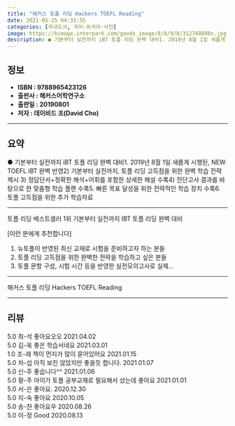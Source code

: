 ```yaml
---
title: "해커스 토플 리딩 Hackers TOEFL Reading"
date: 2021-05-25 04:33:55
categories: [국내도서, 국어-외국어-사전]
image: https://bimage.interpark.com/goods_image/8/8/9/8/312748898s.jpg
description: ● 기본부터 실전까지 iBT 토플 리딩 완벽 대비1. 2019년 8월 1일 새롭게 시행된, NEW TOEFL iBT 완벽 반영2) 기본부터 실전까지, 토플 리딩 고득점을 위한 완벽 학습 전략 제시 3) 정답단서+정확한 해석+어휘를 포함한 상세한 해설 수록4) 진단고사 결과를 바탕으로
---
```


## **정보**

- **ISBN : 9788965423126**
- **출판사 : 해커스어학연구소**
- **출판일 : 20190801**
- **저자 : 데이비드 조(David Cho)**

------



## **요약**

●  기본부터 실전까지 iBT 토플 리딩 완벽 대비1. 2019년 8월 1일 새롭게 시행된, NEW TOEFL iBT  완벽 반영2) 기본부터 실전까지, 토플 리딩 고득점을 위한 완벽 학습 전략 제시 3) 정답단서+정확한 해석+어휘를 포함한 상세한 해설 수록4) 진단고사 결과를 바탕으로 한 맞춤형 학습 플랜 수록5. 빠른 목표 달성을 위한 전략적인 학습 장치 수록6. 토플 고득점을 위한 추가 학습자료

------

토플 리딩 베스트셀러 1위
기본부터 실전까지 IBT 토플 리딩 완벽 대비

[이런 분에게 추천합니다]
1. 뉴토플이 반영된 최신 교재로 시험을 준비하고자 하는 분들
2. 토플 리딩 고득점을 위한 완벽한 전략을 학습하고 싶은 분들
3. 토플 문항 구성, 시험 시간 등을 반영한 실전모의고사로 실제... 

------


해커스 토플 리딩 Hackers TOEFL Reading 

------


## **리뷰** 

5.0 최-석 좋아요오오 2021.04.02 <br/>5.0 김-욱 좋은 학습서네요 2021.03.01 <br/>1.0 조-래 책이 먼지가 많이 묻어있어요 2021.01.15 <br/>5.0 차-섭 아직 보진 않았지만 좋을듯 합니다. 2021.01.07 <br/>5.0 신-주 좋습니다^^ 2021.01.06 <br/>5.0 황-주 아이가 토플 공부교재로 필요해서 샀는데  좋아요 2021.01.01 <br/>5.0 서-은 좋아요. 2020.12.30 <br/>5.0 지-숙 좋아요 2020.10.05 <br/>5.0 송-찬 좋아요우 2020.08.26 <br/>5.0 이-정 Good 2020.08.13 <br/>